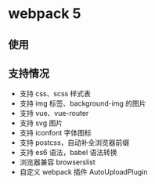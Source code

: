 # webpack 5

## 使用

## 支持情况

- 支持 css、scss 样式表
- 支持 img 标签、background-img 的图片
- 支持 vue、vue-router
- 支持 svg 图片
- 支持 iconfont 字体图标
- 支持 postcss，自动补全浏览器前缀
- 支持 es6 语法，babel 语法转换
- 浏览器兼容 browserslist
- 自定义 webpack 插件 AutoUploadPlugin
